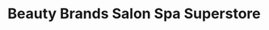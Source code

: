 ---
title: "Beauty Brands Salon Spa Superstore"
url: /chandler/beauty-brands-salon-spa-superstore/
shop: beauty
---